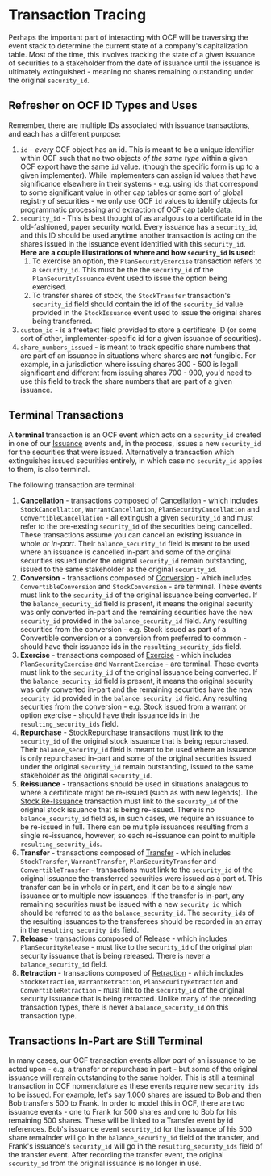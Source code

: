# Transaction Tracing

Perhaps the important part of interacting with OCF will be traversing the event stack to determine
the current state of a company's capitalization table. Most of the time, this involves tracking the
state of a given issuance of securities to a stakeholder from the date of issuance until the
issuance is ultimately extinguished - meaning no shares remaining outstanding under the original
`security_id`.

## Refresher on OCF ID Types and Uses

Remember, there are multiple IDs associated with issuance transactions, and each has a different
purpose:

1. `id` - _every_ OCF object has an id. This is meant to be a unique identifier within OCF such that
   no two objects _of the same type_ within a given OCF export have the same `id` value. (though the
   specific form is up to a given implementer). While implementers can assign id values that have
   significance elsewhere in their systems - e.g. using ids that correspond to some significant
   value in other cap tables or some sort of global registry of securities - we only use OCF `id`
   values to identify objects for programmatic processing and extraction of OCF cap table data.
2. `security_id` - This is best thought of as analgous to a certificate id in the old-fashioned,
   paper security world. Every issuance has a `security_id`, and this ID should be used anytime
   another transaction is acting on the shares issued in the issuance event identified with this
   `security_id`. **Here are a couple illustrations of where and how `security_id` is used**:
    1. To exercise an option, the `PlanSecurityExercise` transaction refers to a `security_id`. This
       must be the the `security_id` of the `PlanSecurityIssuance` event used to issue the option
       being exercised.
    2. To transfer shares of stock, the `StockTransfer` transaction's `security_id` field should
       contain the id of the `security_id` value provided in the `StockIssuance` event used to issue
       the original shares being transferred.
3. `custom_id` - is a freetext field provided to store a certificate ID (or some sort of other,
   implementer-specific id for a given issuance of securities).
4. `share_numbers_issued` - is meant to track specific share numbers that are part of an issuance in
   situations where shares are **not** fungible. For example, in a jurisdiction where issuing shares
   300 - 500 is legall significant and different from issuing shares 700 - 900, you'd need to use
   this field to track the share numbers that are part of a given issuance.

## Terminal Transactions

A **terminal** transaction is an OCF event which acts on a `security_id` created in one of our
[Issuance](../schema_markdown//schema/primitives/objects/transactions/issuance/Issuance.md) events
and, in the process, issues a new `security_id` for the securities that were issued. Alternatively a
transaction which extinguishes issued securities entirely, in which case no `security_id` applies to
them, is also terminal.

The following transaction are terminal:

1. **Cancellation** - transactions composed of
   [Cancellation](../schema_markdown/schema/primitives/objects/transactions/cancellation/Cancellation.md) -
   which includes `StockCancellation`, `WarrantCancellation`, `PlanSecurityCancellation` and
   `ConvertibleCancellation` - all extingush a given `security_id` and must refer to the pre-exsting
   `security_id` of the securities being cancelled. These transactions assume you can cancel an
   existing issuance in whole _or in-part_. Their `balance_security_id` field is meant to be used
   where an issuance is cancelled in-part and some of the original securities issued under the
   original `security_id` remain outstanding, issued to the same stakeholder as the original
   `security_id`.
2. **Conversion** - transactions composed of
   [Conversion](../schema_markdown/schema/primitives/objects/transactions/conversion/Conversion.md) -
   which includes `ConvertibleConversion` and `StockConversion` - are terminal. These events must
   link to the `security_id` of the original issuance being converted. If the `balance_security_id`
   field is present, it means the original security was only converted in-part and the remaining
   securities have the new `security_id` provided in the `balance_security_id` field. Any resulting
   securities from the conversion - e.g. Stock issued as part of a Convertible conversion or a
   conversion from preferred to common - should have their issuance ids in the
   `resulting_security_ids` field.
3. **Exercise** - transactions composed of
   [Exercise](../schema_markdown/schema/primitives/objects/transactions/exercise/Exercise.md) -
   which includes `PlanSecurityExercise` and `WarrantExercise` - are terminal. These events must
   link to the `security_id` of the original issuance being converted. If the `balance_security_id`
   field is present, it means the original security was only converted in-part and the remaining
   securities have the new `security_id` provided in the `balance_security_id` field. Any resulting
   securities from the conversion - e.g. Stock issued from a warrant or option exercise - should
   have their issuance ids in the `resulting_security_ids` field.
4. **Repurchase** -
   [StockRepurchase](../schema_markdown/schema/objects/transactions/repurchase/StockRepurchase.md)
   transactions must link to the `security_id` of the original stock issuance that is being
   repurchased. Their `balance_security_id` field is meant to be used where an issuance is only
   repurchased in-part and some of the original securities issued under the original `security_id`
   remain outstanding, issued to the same stakeholder as the original `security_id`.
5. **Reissuance** - transactions should be used in situations analagous to where a certificate might
   be re-issued (such as with new legends). The
   [Stock Re-Issuance](../schema_markdown/schema/objects/transactions/reissuance/StockReissuance.md)
   transaction must link to the `security_id` of the original stock issuance that is being
   re-issued. There is no `balance_security_id` field as, in such cases, we require an issuance to
   be re-issued in full. There can be multiple issuances resulting from a single re-issuance,
   however, so each re-issuance can point to multiple `resulting_security_ids`.
6. **Transfer** - transactions composed of
   [Transfer](../schema_markdown/schema/primitives/objects/transactions/transfer/Transfer.md) -
   which includes `StockTransfer`, `WarrantTransfer`, `PlanSecurityTransfer` and
   `ConvertibleTransfer` - transactions must link to the `security_id` of the original issuance the
   transferred securities were issued as a part of. This transfer can be in whole or in part, and it
   can be to a single new issuance or to multiple new issuances. If the transfer is in-part, any
   remaining securities must be issued with a new `security_id` which should be referred to as the
   `balance_security_id`. The `security_id`s of the resulting issuances to the transferees should be
   recorded in an array in the `resulting_security_ids` field.
7. **Release** - transactions composed of
   [Release](../schema_markdown/schema/primitives/objects/transactions/release/Release.md) - which
   includes `PlanSecurityRelease` - must like to the `security_id` of the original plan security
   issuance that is being released. There is never a `balance_security_id` field.
8. **Retraction** - transactions composed of
   [Retraction](../schema_markdown/schema/primitives/objects/transactions/retraction/Retraction.md) -
   which includes `StockRetraction`, `WarrantRetraction`, `PlanSecurityRetraction` and
   `ConvertibleRetraction` - must link to the `security_id` of the original security issuance that
   is being retracted. Unlike many of the preceding transaction types, there is never a
   `balance_security_id` on this transaction type.

## Transactions In-Part are Still Terminal

In many cases, our OCF transaction events allow _part_ of an issuance to be acted upon - e.g. a
transfer or repurchase in part - but some of the original issuance will remain outstanding to the
same holder. This is still a terminal transaction in OCF nomenclature as these events require new
`security_ids` to be issued. For example, let's say 1,000 shares are issued to Bob and then Bob
transfers 500 to Frank. In order to model this in OCF, there are two issuance events - one to Frank
for 500 shares and one to Bob for his remaining 500 shares. These will be linked to a Transfer event
by id references. Bob's issuance event `security_id` for the issuance of his 500 share remainder
will go in the `balance_security_id` field of the transfer, and Frank's issuance's `security_id`
will go in the `resulting_security_ids` field of the transfer event. After recording the transfer
event, the original `security_id` from the original issuance is no longer in use.
